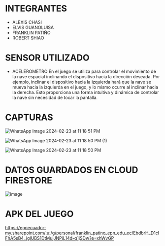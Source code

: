 # INTEGRANTES
- ALEXIS CHASI
- ELVIS GUANOLUISA
- FRANKLIN PATIÑO
- ROBERT SHIAO
# SENSOR UTILIZADO

 - ACELEROMETRO
 En el juego  se utiliza para controlar el movimiento de la nave espacial inclinando el dispositivo hacia la dirección deseada. Por ejemplo, inclinar el dispositivo hacia la izquierda hará que la nave se mueva hacia la izquierda en el juego, y lo mismo ocurre al inclinar hacia la derecha. Esto proporciona una forma intuitiva y dinámica de controlar la nave sin necesidad de tocar la pantalla.

# CAPTURAS

![WhatsApp Image 2024-02-23 at 11 18 51 PM](https://github.com/AlexisChasi/juegoMoviles/assets/117754026/0126606e-8b1c-4db2-a363-2d5b0933c3a8)


![WhatsApp Image 2024-02-23 at 11 18 50 PM (1)](https://github.com/AlexisChasi/juegoMoviles/assets/117754026/d80a32ff-0289-4a2c-aae2-83f767c381c0)


![WhatsApp Image 2024-02-23 at 11 18 50 PM](https://github.com/AlexisChasi/juegoMoviles/assets/117754026/4d3ad7a4-f502-41b7-8709-535f4efeea2e)
# DATOS GUARDADOS EN CLOUD FIRESTORE

![image](https://github.com/AlexisChasi/juegoMoviles/assets/117754026/8e4cee89-1cd7-44eb-b740-7da13b6ac110)

# APK DEL JUEGO 

https://epnecuador-my.sharepoint.com/:u:/g/personal/franklin_patino_epn_edu_ec/EbdbrH_D1clFhA5sB4_jgIUBS1DtMujJNPjL14d-q1jSDw?e=xhWvGP

